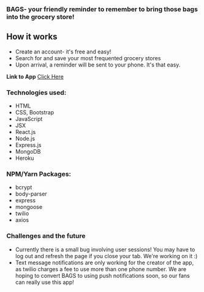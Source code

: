 
### BAGS- your friendly reminder to remember to bring those bags into the grocery store!

## How it works
* Create an account- it's free and easy!
* Search for and save your most frequented grocery stores 
* Upon arrival, a reminder will be sent to your phone. It's that easy.  

**Link to App** 
[Click Here](https://bags-app.herokuapp.com)


### Technologies used: 
* HTML
* CSS, Bootstrap
* JavaScript
* JSX
* React.js
* Node.js
* Express.js
* MongoDB
* Heroku  

### NPM/Yarn Packages: 
* bcrypt
* body-parser
* express
* mongoose
* twilio 
* axios

### Challenges and the future
* Currently there is a small bug involving user sessions! You may have to log out and refresh the page if you close your tab. We're working on it :)
* Text message notifications are only working for the creator of the app, as twilio charges a fee to use more than one phone number. We are hoping to convert BAGS to using push notifications soon, so our fans can really use this app!
